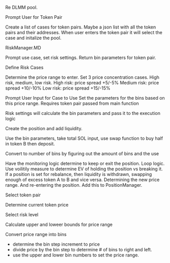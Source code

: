 Re DLMM pool. 

Prompt User for Token Pair             

Create a list of cases for token pairs. Maybe a json list with all the token pairs and their addresses. When user enters the token pair it will select the case and initalize the pool. 


RiskManager.MD

Prompt use case, set risk settings. Return bin parameters for token pair. 

Define Risk Cases

Determine the price range to enter. Set 3 price concentration cases. High risk, medium, low risk.
High risk: price spread +5/-5%
Medium risk: price spread +10/-10% 
Low risk: price spread +15/-15%

Prompt User Input for Case to Use
Set the parameters for the bins based on this price range. Requires token pair passed from main function

Risk settings will calculate the bin parameters and pass it to the execution logic

Create the position and add liquidity.


Use the bin parameters, take total SOL input, use swap function to buy half in token B then deposit.

Convert to number of bins by figuring out the amount of bins and the use 

Have the monitoring logic determine to keep or exit the position. Loop logic.
Use voilitily measure to determine EV of holding the position vs breaking it. 
If a position is set for rebalance, then liquidity is withdrawn, swapping enough of excess token A to B and vice versa. Determining the new price range. And re-entering the position. Add this to PositionManager.


Select token pair

Determine current token price

Select risk level

Calculate upper and loweer bounds for price range

Convert price range into bins
- determine the bin step increment to price
- divide price by the bin step to determine # of bins to right and left. 
- use the upper and lower bin numbers to set the price range. 